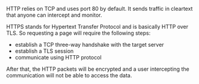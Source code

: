 HTTP relies on TCP and uses port 80 by default. It sends traffic in cleartext that anyone can intercept and monitor.

HTTPS stands for Hypertext Transfer Protocol and is basically HTTP over TLS. So requesting a page will require the following steps:
- establish a TCP three-way handshake with the target server
- establish a TLS session
- communicate using HTTP protocol

After that, the HTTP packets will be encrypted and a user intercepting the communication will not be able to access the data.